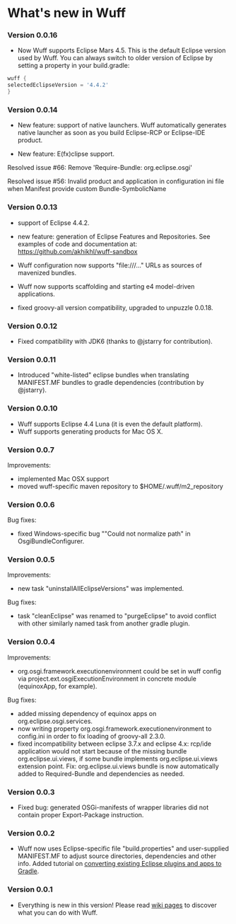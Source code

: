 # What's new in Wuff


### Version 0.0.16

- Now Wuff supports Eclipse Mars 4.5. This is the default Eclipse version used by Wuff. You can always switch to older version of Eclipse by setting a property in your build.gradle:

```groovy
wuff {
selectedEclipseVersion = '4.4.2'
}
```

### Version 0.0.14

- New feature: support of native launchers. Wuff automatically generates native launcher as soon as you build Eclipse-RCP or Eclipse-IDE product.

- New feature: E(fx)clipse support.

Resolved issue #66: Remove 'Require-Bundle: org.eclipse.osgi'

Resolved issue #56: Invalid product and application in configuration ini file when Manifest provide custom Bundle-SymbolicName

### Version 0.0.13

- support of Eclipse 4.4.2.

- new feature: generation of Eclipse Features and Repositories. See examples of code and documentation at: https://github.com/akhikhl/wuff-sandbox

- Wuff configuration now supports "file:///..." URLs as sources of mavenized bundles.

- Wuff now supports scaffolding and starting e4 model-driven applications.

- fixed groovy-all version compatibility, upgraded to unpuzzle 0.0.18.

### Version 0.0.12

- Fixed compatibility with JDK6 (thanks to @jstarry for contribution).

### Version 0.0.11

- Introduced "white-listed" eclipse bundles when translating MANIFEST.MF bundles to gradle dependencies (contribution by @jstarry).

### Version 0.0.10

- Wuff supports Eclipse 4.4 Luna (it is even the default platform).
- Wuff supports generating products for Mac OS X.

### Version 0.0.7

Improvements:
- implemented Mac OSX support
- moved wuff-specific maven repository to $HOME/.wuff/m2_repository

### Version 0.0.6

Bug fixes:
- fixed Windows-specific bug ""Could not normalize path" in OsgiBundleConfigurer.

### Version 0.0.5

Improvements:
- new task "uninstallAllEclipseVersions" was implemented.

Bug fixes:
- task "cleanEclipse" was renamed to "purgeEclipse" to avoid conflict with other similarly named task from another gradle plugin.

### Version 0.0.4

Improvements:
- org.osgi.framework.executionenvironment could be set in wuff config via project.ext.osgiExecutionEnvironment in concrete module (equinoxApp, for example).

Bug fixes:
- added missing dependency of equinox apps on org.eclipse.osgi.services.
- now writing property org.osgi.framework.executionenvironment to config.ini in order to fix loading of groovy-all 2.3.0.
- fixed incompatibility between eclipse 3.7.x and eclipse 4.x: rcp/ide application would not start because of the missing bundle org.eclipse.ui.views, 
  if some bundle implements org.eclipse.ui.views extension point. Fix: org.eclipse.ui.views bundle is now automatically added to Required-Bundle and dependencies as needed.

### Version 0.0.3

- Fixed bug: generated OSGi-manifests of wrapper libraries did not contain proper Export-Package instruction.

### Version 0.0.2

- Wuff now uses Eclipse-specific file "build.properties" and user-supplied MANIFEST.MF to adjust source directories, dependencies and other info.
  Added tutorial on [converting existing Eclipse plugins and apps to Gradle](../../wiki/Convert-existing-Eclipse-plugins-and-apps-to-Gradle).

### Version 0.0.1

- Everything is new in this version! Please read [wiki pages](../../wiki) to discover what you can do with Wuff.
